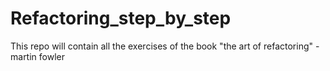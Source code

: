 # Refactoring_step_by_step
This repo will contain all the exercises of the book "the art of refactoring" - martin fowler
